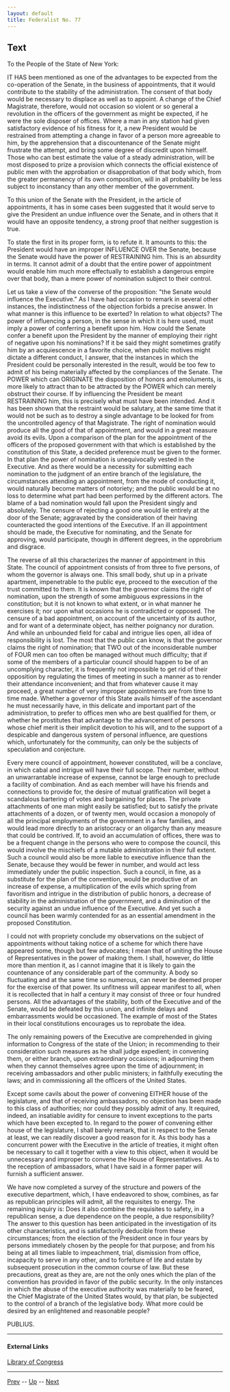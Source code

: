 ```yaml
---
layout: default
title: Federalist No. 77
---
```


## Text

To the People of the State of New York:

IT HAS been mentioned as one of the advantages to be expected from the co-operation of the Senate, in the business of appointments, that it would contribute to the stability of the administration. The consent of that body would be necessary to displace as well as to appoint. A change of the Chief Magistrate, therefore, would not occasion so violent or so general a revolution in the officers of the government as might be expected, if he were the sole disposer of offices. Where a man in any station had given satisfactory evidence of his fitness for it, a new President would be restrained from attempting a change in favor of a person more agreeable to him, by the apprehension that a discountenance of the Senate might frustrate the attempt, and bring some degree of discredit upon himself. Those who can best estimate the value of a steady administration, will be most disposed to prize a provision which connects the official existence of public men with the approbation or disapprobation of that body which, from the greater permanency of its own composition, will in all probability be less subject to inconstancy than any other member of the government.

To this union of the Senate with the President, in the article of appointments, it has in some cases been suggested that it would serve to give the President an undue influence over the Senate, and in others that it would have an opposite tendency, a strong proof that neither suggestion is true.

To state the first in its proper form, is to refute it. It amounts to this: the President would have an improper INFLUENCE OVER the Senate, because the Senate would have the power of RESTRAINING him. This is an absurdity in terms. It cannot admit of a doubt that the entire power of appointment would enable him much more effectually to establish a dangerous empire over that body, than a mere power of nomination subject to their control.

Let us take a view of the converse of the proposition: "the Senate would influence the Executive." As I have had occasion to remark in several other instances, the indistinctness of the objection forbids a precise answer. In what manner is this influence to be exerted? In relation to what objects? The power of influencing a person, in the sense in which it is here used, must imply a power of conferring a benefit upon him. How could the Senate confer a benefit upon the President by the manner of employing their right of negative upon his nominations? If it be said they might sometimes gratify him by an acquiescence in a favorite choice, when public motives might dictate a different conduct, I answer, that the instances in which the President could be personally interested in the result, would be too few to admit of his being materially affected by the compliances of the Senate. The POWER which can ORIGINATE the disposition of honors and emoluments, is more likely to attract than to be attracted by the POWER which can merely obstruct their course. If by influencing the President be meant RESTRAINING him, this is precisely what must have been intended. And it has been shown that the restraint would be salutary, at the same time that it would not be such as to destroy a single advantage to be looked for from the uncontrolled agency of that Magistrate. The right of nomination would produce all the good of that of appointment, and would in a great measure avoid its evils. Upon a comparison of the plan for the appointment of the officers of the proposed government with that which is established by the constitution of this State, a decided preference must be given to the former. In that plan the power of nomination is unequivocally vested in the Executive. And as there would be a necessity for submitting each nomination to the judgment of an entire branch of the legislature, the circumstances attending an appointment, from the mode of conducting it, would naturally become matters of notoriety; and the public would be at no loss to determine what part had been performed by the different actors. The blame of a bad nomination would fall upon the President singly and absolutely. The censure of rejecting a good one would lie entirely at the door of the Senate; aggravated by the consideration of their having counteracted the good intentions of the Executive. If an ill appointment should be made, the Executive for nominating, and the Senate for approving, would participate, though in different degrees, in the opprobrium and disgrace.

The reverse of all this characterizes the manner of appointment in this State. The council of appointment consists of from three to five persons, of whom the governor is always one. This small body, shut up in a private apartment, impenetrable to the public eye, proceed to the execution of the trust committed to them. It is known that the governor claims the right of nomination, upon the strength of some ambiguous expressions in the constitution; but it is not known to what extent, or in what manner he exercises it; nor upon what occasions he is contradicted or opposed. The censure of a bad appointment, on account of the uncertainty of its author, and for want of a determinate object, has neither poignancy nor duration. And while an unbounded field for cabal and intrigue lies open, all idea of responsibility is lost. The most that the public can know, is that the governor claims the right of nomination; that TWO out of the inconsiderable number of FOUR men can too often be managed without much difficulty; that if some of the members of a particular council should happen to be of an uncomplying character, it is frequently not impossible to get rid of their opposition by regulating the times of meeting in such a manner as to render their attendance inconvenient; and that from whatever cause it may proceed, a great number of very improper appointments are from time to time made. Whether a governor of this State avails himself of the ascendant he must necessarily have, in this delicate and important part of the administration, to prefer to offices men who are best qualified for them, or whether he prostitutes that advantage to the advancement of persons whose chief merit is their implicit devotion to his will, and to the support of a despicable and dangerous system of personal influence, are questions which, unfortunately for the community, can only be the subjects of speculation and conjecture.

Every mere council of appointment, however constituted, will be a conclave, in which cabal and intrigue will have their full scope. Their number, without an unwarrantable increase of expense, cannot be large enough to preclude a facility of combination. And as each member will have his friends and connections to provide for, the desire of mutual gratification will beget a scandalous bartering of votes and bargaining for places. The private attachments of one man might easily be satisfied; but to satisfy the private attachments of a dozen, or of twenty men, would occasion a monopoly of all the principal employments of the government in a few families, and would lead more directly to an aristocracy or an oligarchy than any measure that could be contrived. If, to avoid an accumulation of offices, there was to be a frequent change in the persons who were to compose the council, this would involve the mischiefs of a mutable administration in their full extent. Such a council would also be more liable to executive influence than the Senate, because they would be fewer in number, and would act less immediately under the public inspection. Such a council, in fine, as a substitute for the plan of the convention, would be productive of an increase of expense, a multiplication of the evils which spring from favoritism and intrigue in the distribution of public honors, a decrease of stability in the administration of the government, and a diminution of the security against an undue influence of the Executive. And yet such a council has been warmly contended for as an essential amendment in the proposed Constitution.

I could not with propriety conclude my observations on the subject of appointments without taking notice of a scheme for which there have appeared some, though but few advocates; I mean that of uniting the House of Representatives in the power of making them. I shall, however, do little more than mention it, as I cannot imagine that it is likely to gain the countenance of any considerable part of the community. A body so fluctuating and at the same time so numerous, can never be deemed proper for the exercise of that power. Its unfitness will appear manifest to all, when it is recollected that in half a century it may consist of three or four hundred persons. All the advantages of the stability, both of the Executive and of the Senate, would be defeated by this union, and infinite delays and embarrassments would be occasioned. The example of most of the States in their local constitutions encourages us to reprobate the idea.

The only remaining powers of the Executive are comprehended in giving information to Congress of the state of the Union; in recommending to their consideration such measures as he shall judge expedient; in convening them, or either branch, upon extraordinary occasions; in adjourning them when they cannot themselves agree upon the time of adjournment; in receiving ambassadors and other public ministers; in faithfully executing the laws; and in commissioning all the officers of the United States.

Except some cavils about the power of convening EITHER house of the legislature, and that of receiving ambassadors, no objection has been made to this class of authorities; nor could they possibly admit of any. It required, indeed, an insatiable avidity for censure to invent exceptions to the parts which have been excepted to. In regard to the power of convening either house of the legislature, I shall barely remark, that in respect to the Senate at least, we can readily discover a good reason for it. As this body has a concurrent power with the Executive in the article of treaties, it might often be necessary to call it together with a view to this object, when it would be unnecessary and improper to convene the House of Representatives. As to the reception of ambassadors, what I have said in a former paper will furnish a sufficient answer.

We have now completed a survey of the structure and powers of the executive department, which, I have endeavored to show, combines, as far as republican principles will admit, all the requisites to energy. The remaining inquiry is: Does it also combine the requisites to safety, in a republican sense, a due dependence on the people, a due responsibility? The answer to this question has been anticipated in the investigation of its other characteristics, and is satisfactorily deducible from these circumstances; from the election of the President once in four years by persons immediately chosen by the people for that purpose; and from his being at all times liable to impeachment, trial, dismission from office, incapacity to serve in any other, and to forfeiture of life and estate by subsequent prosecution in the common course of law. But these precautions, great as they are, are not the only ones which the plan of the convention has provided in favor of the public security. In the only instances in which the abuse of the executive authority was materially to be feared, the Chief Magistrate of the United States would, by that plan, be subjected to the control of a branch of the legislative body. What more could be desired by an enlightened and reasonable people?

PUBLIUS.

---
#### External Links
[Library of Congress]()

---

[Prev](76.md) -- [Up](README.md) -- [Next](78.md)
